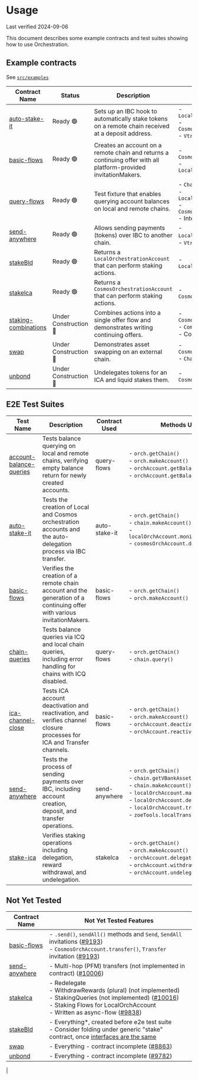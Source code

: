 # Usage

Last verified 2024-09-06

This document describes some example contracts and test suites showing how to use Orchestration.

## Example contracts

See [`src/examples`](src/examples)


| Contract Name | Status | Description | Features Used |
|---------------|-------------|---------------|--------|
| [auto-stake-it](/packages/orchestration/src/examples/auto-stake-it.contract.js) | Ready 🟢 | Sets up an IBC hook to automatically stake tokens on a remote chain received at a deposit address. | - `LocalOrchestrationAccount`<br>- `CosmosOrchestrationAccount`<br>- `Vtransfer` (IBC Hooks) |
| [basic-flows](/packages/orchestration/src/examples/basic-flows.contract.js) | Ready 🟢 | Creates an account on a remote chain and returns a continuing offer with all platform-provided invitationMakers. | - `CosmosOrchestrationAccount`<br>- `LocalOrchestrationAccount`|
| [query-flows](/packages/orchestration/src/fixtures/query-flows.contract.js) | Ready 🟢 | Test fixture that enables querying account balances on local and remote chains. | - `Chain`<br>- `LocalOrchestrationAccount`<br>- `CosmosOrchestrationAccount`<br>- Interchain Queries |
| [send-anywhere](/packages/orchestration/src/examples/send-anywhere.contract.js) | Ready 🟢 | Allows sending payments (tokens) over IBC to another chain. | - `LocalOrchestrationAccoun`t<br>- `Vtransfer` (IBC Hooks) |
| [stakeBld](/packages/orchestration/src/examples/stakeBld.contract.js) | Ready 🟢 | Returns a `LocalOrchestrationAccount` that can perform staking actions. | - `LocalOrchestrationAccount` | Ready 🟢 |
| [stakeIca](/packages/orchestration/src/examples/stakeIca.contract.js) | Ready 🟢 | Returns a `CosmosOrchestrationAccount` that can perform staking actions. | - `CosmosOrchestrationAccount` | Ready 🟢 |
| [staking-combinations](/packages/orchestration/src/examples/staking-combinations.contract.js) | Under Construction 🚧 | Combines actions into a single offer flow and demonstrates writing continuing offers. | - `CosmosOrchestrationAccount`<br>- `CombineInvitationMakers` <br>- Continuing Offers |
| [swap](/packages/orchestration/src/examples/swap.contract.js) | Under Construction 🚧 | Demonstrates asset swapping on an external chain. | - `CosmosOrchestrationAccount`<br>- `ChainHub` |
| [unbond](/packages/orchestration/src/examples/unbond.contract.js) | Under Construction 🚧 | Undelegates tokens for an ICA and liquid stakes them. | - `CosmosOrchestrationAccount` |

## E2E Test Suites

| Test Name | Description | Contract Used | Methods Used |
|-----------|-------------|---------------|--------------|
| [account-balance-queries](/multichain-testing/test/account-balance-queries.test.ts) | Tests balance querying on local and remote chains, verifying empty balance return for newly created accounts. | query-flows | - `orch.getChain()`<br>- `orch.makeAccount()`<br>- `orchAccount.getBalance()`<br>- `orchAccount.getBalances()` |
| [auto-stake-it](/multichain-testing/test/auto-stake-it.test.ts) | Tests the creation of Local and Cosmos orchestration accounts and the auto-delegation process via IBC transfer. | auto-stake-it | - `orch.getChain()`<br>- `chain.makeAccount()`<br>- `localOrchAccount.monitorTransfers()`<br>- `cosmosOrchAccount.delegate()` |
| [basic-flows](/multichain-testing/test/basic-flows.test.ts) | Verifies the creation of a remote chain account and the generation of a continuing offer with various invitationMakers. | basic-flows | - `orch.getChain()`<br>- `orch.makeAccount()` |
| [chain-queries](/multichain-testing/test/chain-queries.test.ts) | Tests balance queries via ICQ and local chain queries, including error handling for chains with ICQ disabled. | query-flows | - `orch.getChain()`<br>- `chain.query()` |
| [ica-channel-close](/multichain-testing/test/ica-channel-close.test.ts) | Tests ICA account deactivation and reactivation, and verifies channel closure processes for ICA and Transfer channels. | basic-flows | - `orch.getChain()`<br>- `orch.makeAccount()`<br>- `orchAccount.deactivate()`<br>- `orchAccount.reactivate()` |
| [send-anywhere](/multichain-testing/test/send-anywhere.test.ts) | Tests the process of sending payments over IBC, including account creation, deposit, and transfer operations. | send-anywhere | - `orch.getChain()`<br>- `chain.getVBankAssetInfo()`<br>- `chain.makeAccount()`<br>- `localOrchAccount.makeAccount()`<br>- `localOrchAccount.deposit()`<br>- `localOrchAccount.transfer()`<br>- `zoeTools.localTransfer()` |
| [stake-ica](/multichain-testing/test/stake-ica.test.ts) | Verifies staking operations including delegation, reward withdrawal, and undelegation. | stakeIca | - `orch.getChain()`<br>- `orch.makeAccount()`<br>- `orchAccount.delegate()`<br>- `orchAccount.withdrawReward()`<br>- `orchAccount.undelegate()` |

## Not Yet Tested

| Contract Name | Not Yet Tested Features | 
|---------------|--------------------------|
| [basic-flows](/packages/orchestration/src/examples/basic-flows.contract.js) | - `.send()`, `sendAll()` methods and `Send`, `SendAll` invitations ([#9193](https://github.com/Agoric/agoric-sdk/issues/9193))<br>- `CosmosOrchAccount.transfer()`, `Transfer` invitation ([#9193](https://github.com/Agoric/agoric-sdk/issues/9193)) |
| [send-anywhere](/packages/orchestration/src/examples/send-anywhere.contract.js) | - Multi-hop (PFM) transfers (not implemented in contract) ([#10006](https://github.com/Agoric/agoric-sdk/issues/10006)) |
| [stakeIca](/packages/orchestration/src/examples/stakeIca.contract.js) | - Redelegate<br>- WithdrawRewards (plural) (not implemented)<br>- StakingQueries (not implemented) ([#10016](https://github.com/Agoric/agoric-sdk/issues/10016))<br>- Staking Flows for LocalOrchAccount<br> - Written as async-flow ([#9838](https://github.com/Agoric/agoric-sdk/issues/9838)) |
| [stakeBld](/packages/orchestration/src/examples/stakeBld.contract.js) | - Everything*, created before e2e test suite<br> - Consider folding under generic "stake" contract, once [interfaces are the same](https://github.com/Agoric/agoric-sdk/blob/1976c502bcaac2e7d21f42b30447671a61053236/packages/orchestration/src/exos/local-orchestration-account.js#L487)|
| [swap](/packages/orchestration/src/examples/swap.contract.js) | - Everything - contract incomplete ([#8863](https://github.com/Agoric/agoric-sdk/issues/8863)) |
| [unbond](/packages/orchestration/src/examples/unbond.contract.js) | - Everything - contract incomplete ([#9782](https://github.com/Agoric/agoric-sdk/issues/9782)) |
| 
